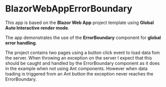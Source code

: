 # BlazorWebAppErrorBoundary
<p>
    This app is based on the <b>Blazor Web App</b> project template using <b>Global Auto Interactive render mode</b>.
</p>
<p>
    The app demonstrates the use of the <b>ErrorBoundary</b> component for <b>global error handling</b>.
</p>

<p>
  The project contains two pages using a button click event to load data fom the server. When throwing an exception on the server I expect that this should be caught and handled by the ErrorBoundary component 
as it does in the example when not using Ant components. However when data loading is triggered from an Ant button the exception never reaches the ErrorBoundary.
</p>
